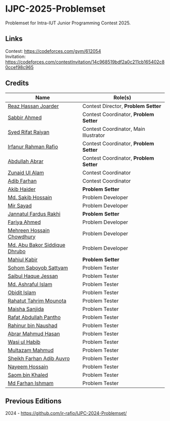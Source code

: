 # IJPC-2025-Problemset

Problemset for Intra-IUT Junior Programming Contest 2025.

## Links

Contest: https://codeforces.com/gym/612054  
Invitation: https://codeforces.com/contestInvitation/14c968519bdf2a0c211cb165402c80ccef98c965

## Credits

| Name                                                                            | Role(s)                                 |
| ------------------------------------------------------------------------------- | --------------------------------------- |
| [Reaz Hassan Joarder](https://codeforces.com/profile/ssshanto)                  | Contest Director, **Problem Setter**    |
| [Sabbir Ahmed](https://cse.iutoic-dhaka.edu/profile/sabbir/)                    | Contest Coordinator, **Problem Setter** |
| [Syed Rifat Raiyan](https://codeforces.com/profile/Starscream-11813)            | Contest Coordinator, Main Illustrator   |
| [Irfanur Rahman Rafio](https://codeforces.com/profile/rafio)                    | Contest Coordinator, **Problem Setter** |
| [Abdullah Abrar](https://codeforces.com/profile/lelbaba)                        | Contest Coordinator, **Problem Setter** |
| [Zunaid Ul Alam](https://codeforces.com/profile/ThisWasUnplanned)               | Contest Coordinator                     |
| [Adib Farhan](https://codeforces.com/profile/Brownbear2710)                     | Contest Coordinator                     |
| [Akib Haider](https://codeforces.com/profile/_akibhaider_)                      | **Problem Setter**                      |
| [Md. Sakib Hossain](https://codeforces.com/profile/sakib_ayan323)               | Problem Developer                       |
| [Mir Sayad](https://codeforces.com/profile/whiteflags26)                        | Problem Developer                       |
| [Jannatul Fardus Rakhi](https://codeforces.com/profile/sectumsemprra)           | **Problem Setter**                      |
| [Fariya Ahmed](https://codeforces.com/profile/nazyalensky)                      | Problem Developer                       |
| [Mehreen Hossain Chowdhury](https://codeforces.com/profile/_yuzukii)            | Problem Developer                       |
| [Md. Abu Bakor Siddique Dhrubo](https://codeforces.com/profile/AbDhrubo)        | Problem Developer                       |
| [Mahiul Kabir](https://www.linkedin.com/in/mahiulkabir/)                        | **Problem Setter**                      |
| [Sohom Saboyob Sattyam](https://codeforces.com/profile/sssatty)                 | Problem Tester                          |
| [Saibul Haque Jessan](https://codeforces.com/profile/Ryexocious)                | Problem Tester                          |
| [Md. Ashraful Islam](https://codeforces.com/profile/TheMorningStar)             | Problem Tester                          |
| [Obidit Islam](https://github.com/tashobi02)                                    | Problem Tester                          |
| [Rahatut Tahrim Mounota](https://github.com/Rahatut)                            | Problem Tester                          |
| [Maisha Sanjida](https://codeforces.com/profile/maisha.sanjida06)               | Problem Tester                          |
| [Rafat Abdullah Pantho](https://codeforces.com/profile/NebulaKnight)            | Problem Tester                          |
| [Rahinur bin Naushad](https://codeforces.com/profile/Foot_Ball)                 | Problem Tester                          |
| [Abrar Mahmud Hasan](https://www.linkedin.com/in/abrar-mahmud-hasan-75a630222/) | Problem Tester                          |
| [Wasi ul Habib](https://codeforces.com/profile/CodingPariNaa)                   | Problem Tester                          |
| [Multazam Mahmud](https://codeforces.com/profile/Multazam_mahmud)               | Problem Tester                          |
| [Sheikh Farhan Adib Auvro](https://codeforces.com/profile/VolcaBit)             | Problem Tester                          |
| [Nayeem Hossain](https://codeforces.com/profile/flying_saucer)                  | Problem Tester                          |
| [Saom bin Khaled](https://codeforces.com/profile/greenbinjack)                  | Problem Tester                          |
| [Md Farhan Ishmam](https://cse.iutoic-dhaka.edu/profile/farhanishmam/)          | Problem Tester                          |

## Previous Editions

2024 - https://github.com/ir-rafio/IJPC-2024-Problemset/
